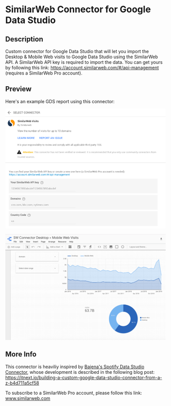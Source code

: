 # SimilarWeb Connector for Google Data Studio

## Description
Custom connector for Google Data Studio that will let you import the Desktop & Mobile Web visits to Google Data Studio using the SimilarWeb API. 
A SimilarWeb API key is required to import the data. You can get yours by following this link: https://account.similarweb.com/#/api-management (requires a SimilarWeb Pro account).

## Preview
Here's an example GDS report using this connector:

![Select Connector](https://github.com/gregoryfryns/similarweb-gds-connector/blob/master/screenshots/select_connector.png)

![GDS Screenshot](https://github.com/gregoryfryns/similarweb-gds-connector/blob/master/screenshots/example_report.png)


## More Info
This connector is heaviliy inspired by [Bajena's Spotify Data Studio Connector](https://github.com/Bajena/spotify-gds-connector), whose development is described in the following blog post: https://itnext.io/building-a-custom-google-data-studio-connector-from-a-z-b4d711a5cf58

To subscribe to a SimilarWeb Pro account, please follow this link: www.similarweb.com
